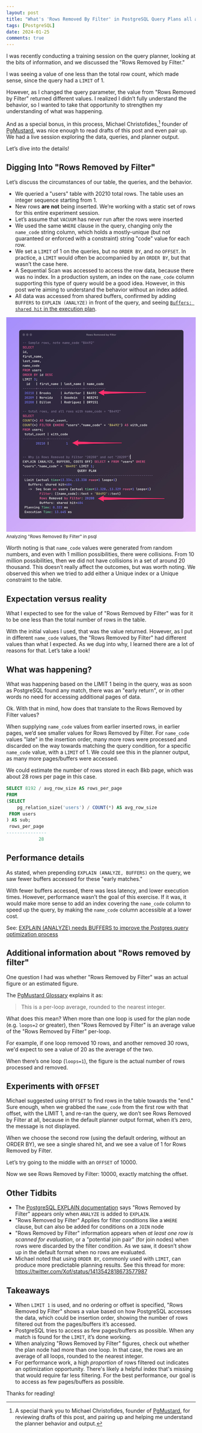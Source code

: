 ```yaml
---
layout: post
title: "What's 'Rows Removed By Filter' in PostgreSQL Query Plans all about?"
tags: [PostgreSQL]
date: 2024-01-25
comments: true
---
```


I was recently conducting a training session on the query planner, looking at the bits of information, and we discussed the "Rows Removed by Filter."

I was seeing a value of one less than the total row count, which made sense, since the query had a `LIMIT` of 1.

However, as I changed the query parameter, the value from "Rows Removed by Filter" returned different values. I realized I didn’t fully understand the behavior, so I wanted to take that opportunity to strengthen my understanding of what was happening.

And as a special bonus, in this process, Michael Christofides,[^michael] founder of [PgMustard](https://www.pgmustard.com), was nice enough to read drafts of this post and even pair up. We had a live session exploring the data, queries, and planner output.

Let’s dive into the details!

## Digging Into "Rows Removed by Filter"

Let’s discuss the circumstances of our table, the queries, and the behavior.

- We queried a "users" table with 20210 total rows. The table uses an integer sequence starting from 1.
- New rows **are not** being inserted. We’re working with a static set of rows for this entire experiment session.
- Let’s assume that `VACUUM` has never run after the rows were inserted
- We used the same `WHERE` clause in the query, changing only the `name_code` string column, which holds a mostly-unique (but not guaranteed or enforced with a constraint) string "code" value for each row.
- We set a `LIMIT` of 1 on the queries, but no `ORDER BY`, and no `OFFSET`. In practice, a `LIMIT` would often be accompanied by an `ORDER BY`, but that wasn’t the case here.
- A Sequential Scan was accessed to access the row data, because there was no index. In a production system, an index on the `name_code` column supporting this type of query would be a good idea. However, in this post we’re aiming to understand the behavior without an index added.
- All data was accessed from shared buffers, confirmed by adding `BUFFERS` to `EXPLAIN (ANALYZE)` in front of the query, and seeing [`Buffers: shared hit` in the execution plan](https://www.pgmustard.com/docs/explain/buffers-shared-hit).

![Analyzing Rows Removed by Filter in psql](/assets/images/posts/query-code.jpg)
<small>Analyzing "Rows Removed By Filter" in psql</small>

Worth noting is that `name_code` values were generated from random numbers, and even with 1 million possibilities, there were collisions. From 10 million possibilities, then we did not have collisions in a set of around 20 thousand. This doesn’t really affect the outcomes, but was worth noting. We observed this when we tried to add either a Unique index or a Unique constraint to the table.

## Expectation versus reality

What I expected to see for the value of "Rows Removed by Filter" was for it to be one less than the total number of rows in the table.

With the initial values I used, that was the value returned. However, as I put in different `name_code` values, the "Rows Removed by Filter" had different values than what I expected. As we dug into why, I learned there are a lot of reasons for that. Let’s take a look!

## What was happening?

What was happening based on the LIMIT 1 being in the query, was as soon as PostgreSQL found any match, there was an "early return", or in other words no need for accessing additional pages of data.

Ok. With that in mind, how does that translate to the Rows Removed by Filter values?

When supplying `name_code` values from earlier inserted rows, in earlier pages, we’d see smaller values for Rows Removed by Filter. For `name_code` values "late" in the insertion order, many more rows were processed and discarded on the way towards matching the query condition, for a specific `name_code` value, with a `LIMIT` of 1. We could see this in the planner output, as many more pages/buffers were accessed.

We could estimate the number of rows stored in each 8kb page, which was about 28 rows per page in this case.

```sql
SELECT 8192 / avg_row_size AS rows_per_page
FROM
(SELECT
    pg_relation_size('users') / COUNT(*) AS avg_row_size
 FROM users
) AS sub;
 rows_per_page
---------------
            28
```


## Performance details

As stated, when prepending `EXPLAIN (ANALYZE, BUFFERS)` on the query, we saw fewer buffers accessed for these "early matches."

With fewer buffers accessed, there was less latency, and lower execution times. However, performance wasn’t the goal of this exercise. If it was, it would make more sense to add an index covering the `name_code` column to speed up the query, by making the `name_code` column accessible at a lower cost.

See: [EXPLAIN (ANALYZE) needs BUFFERS to improve the Postgres query optimization process](https://postgres.ai/blog/20220106-explain-analyze-needs-buffers-to-improve-the-postgres-query-optimization-process)

## Additional information about "Rows removed by filter"
One question I had was whether "Rows Removed by Filter" was an actual figure or an estimated figure.

The [PgMustard Glossary](https://www.pgmustard.com/docs/explain/rows-removed-by-filter) explains it as:

> This is a per-loop average, rounded to the nearest integer.

What does this mean? When more than one loop is used for the plan node (e.g. `loops=2` or greater), then "Rows Removed by Filter" is an average value of the "Rows Removed by Filter" per-loop.

For example, if one loop removed 10 rows, and another removed 30 rows, we'd expect to see a value of 20 as the average of the two.

When there’s one loop (`loops=1`), the figure is the actual number of rows processed and removed.

## Experiments with `OFFSET`

Michael suggested using `OFFSET` to find rows in the table towards the "end." Sure enough, when we grabbed the `name_code` from the first row with that offset, with the LIMIT 1, and re-ran the query, we don’t see Rows Removed by Filter at all, because in the default planner output format, when it’s zero, the message is not displayed.

When we choose the second row (using the default ordering, without an ORDER BY), we see a single shared hit, and we see a value of 1 for Rows Removed by Filter.

Let’s try going to the middle with an `OFFSET` of 10000.

Now we see Rows Removed by Filter: 10000, exactly matching the offset. 

## Other Tidbits
- The [PostgreSQL EXPLAIN documentation](https://www.postgresql.org/docs/current/using-explain.html) says "Rows Removed by Filter" appears only when `ANALYZE` is added to `EXPLAIN`.
- "Rows Removed by Filter" Applies for filter conditions like a `WHERE` clause, but can also be added for conditions on a `JOIN` node
- "Rows Removed by Filter" information appears when *at least one row is scanned for evaluation*, or a "potential join pair" (for join nodes) when rows were discarded by the filter condition. As we saw, it doesn’t show up in the default format when no rows are evaluated.
- Michael  noted that using `ORDER BY`, commonly used with `LIMIT`, can produce more predictable planning results. See this thread for more: <https://twitter.com/Xof/status/1413542818673577987>

## Takeaways
- When `LIMIT 1` is used, and no ordering or offset is specified, "Rows Removed by Filter" shows a value based on how PostgreSQL accesses the data, which could be insertion order, showing the number of rows filtered out from the pages/buffers it’s accessed.
- PostgreSQL tries to access as few pages/buffers as possible. When any match is found for the `LIMIT`, it’s done working.
- When analyzing "Rows Removed by Filter" figures, check out whether the plan node had more than one loop. In that case, the rows are an average of all loops, rounded to the nearest integer.
- For performance work, a high *proportion* of rows filtered out indicates an optimization opportunity. There's likely a helpful index that's missing that would require far less filtering. For the best performance, our goal is to access as few pages/buffers as possible.

[^michael]: A special thank you to Michael Christofides, founder of [PgMustard](https://www.pgmustard.com), for reviewing drafts of this post, and pairing up and helping me understand the planner behavior and output.

Thanks for reading!
